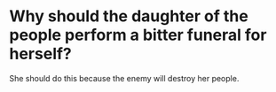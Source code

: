# Why should the daughter of the people perform a bitter funeral for herself?

She should do this because the enemy will destroy her people.
